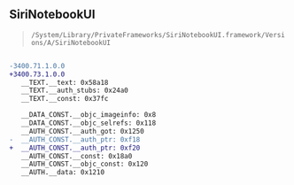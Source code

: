 ## SiriNotebookUI

> `/System/Library/PrivateFrameworks/SiriNotebookUI.framework/Versions/A/SiriNotebookUI`

```diff

-3400.71.1.0.0
+3400.73.1.0.0
   __TEXT.__text: 0x58a18
   __TEXT.__auth_stubs: 0x24a0
   __TEXT.__const: 0x37fc

   __DATA_CONST.__objc_imageinfo: 0x8
   __DATA_CONST.__objc_selrefs: 0x118
   __AUTH_CONST.__auth_got: 0x1250
-  __AUTH_CONST.__auth_ptr: 0xf18
+  __AUTH_CONST.__auth_ptr: 0xf20
   __AUTH_CONST.__const: 0x18a0
   __AUTH_CONST.__objc_const: 0x120
   __AUTH.__data: 0x1210

```

